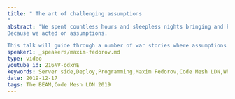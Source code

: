 ```yaml
---
title: " The art of challenging assumptions
"
abstract: "We spent countless hours and sleepless nights bringing and keeping up server-side of the most successful messaging service in the world. Looking back, how many choices we'd change? And how to ensure we make the right one next time? The real problem is that programmers have spent far too much time worrying about efficiency in the wrong places and at the wrong times; premature optimization is the root of all evil (Donald Knuth). But why does it happen? Why did we do something we didn't really want?
Because we acted on assumptions. 

This talk will guide through a number of war stories where assumptions were made and acted on. There were regrets and disappointments, and we learned to challenge assumptions in the hard way. Now it's time to share what we learnt so far."
speaker1: _speakers/maxim-fedorov.md
type: video
youtube_id: 216NV-odxnE
keywords: Server side,Deploy,Programming,Maxim Fedorov,Code Mesh LDN,WhatsApp
date: 2019-12-17
tags: The BEAM,Code Mesh LDN 2019
---
```


